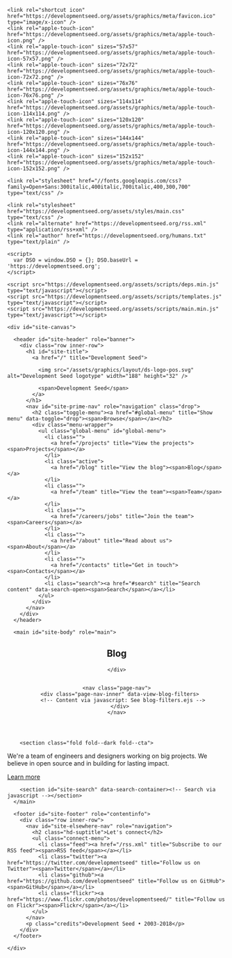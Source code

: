 

 


<!DOCTYPE html>

<html>
  <head>
    <meta charset="utf-8" />
    <meta http-equiv="X-UA-Compatible" content="IE=edge,chrome=1" />
    <meta content="width=device-width, initial-scale=1.0, maximum-scale=1.0, user-scalable=0" name="viewport" />

    
  



  




  


<title>Blog — Development Seed</title>
<meta name="description" content="The latest blog posts about our work." />

<!-- Twiter Cards -->
<meta name="twitter:card" content="summary" />
<meta name="twitter:site" content="@developmentseed" />
<meta name="twitter:title" content="Blog — Development Seed">
<meta name="twitter:description" content="The latest blog posts about our work." />
<meta name="twitter:image:src" content="https://developmentseed.org/assets/graphics/meta/default-meta-image.png" />


  


<!--/ Twiter Cards -->

<!-- Open Graph -->
<meta property="og:site_name" content="Development Seed" />
<meta property="og:type" content="website" />
<meta property="og:title" content="Blog — Development Seed" />
<meta property="og:url" content="https://developmentseed.org/blog/" />
<meta property="og:description" content="The latest blog posts about our work." />
<meta property="og:image" content="https://developmentseed.org/assets/graphics/meta/default-meta-image.png" />
<!--/ Open Graph -->

    <link rel="shortcut icon" href="https://developmentseed.org/assets/graphics/meta/favicon.ico" type="image/x-icon" />
    <link rel="apple-touch-icon" href="https://developmentseed.org/assets/graphics/meta/apple-touch-icon.png" />
    <link rel="apple-touch-icon" sizes="57x57" href="https://developmentseed.org/assets/graphics/meta/apple-touch-icon-57x57.png" />
    <link rel="apple-touch-icon" sizes="72x72" href="https://developmentseed.org/assets/graphics/meta/apple-touch-icon-72x72.png" />
    <link rel="apple-touch-icon" sizes="76x76" href="https://developmentseed.org/assets/graphics/meta/apple-touch-icon-76x76.png" />
    <link rel="apple-touch-icon" sizes="114x114" href="https://developmentseed.org/assets/graphics/meta/apple-touch-icon-114x114.png" />
    <link rel="apple-touch-icon" sizes="120x120" href="https://developmentseed.org/assets/graphics/meta/apple-touch-icon-120x120.png" />
    <link rel="apple-touch-icon" sizes="144x144" href="https://developmentseed.org/assets/graphics/meta/apple-touch-icon-144x144.png" />
    <link rel="apple-touch-icon" sizes="152x152" href="https://developmentseed.org/assets/graphics/meta/apple-touch-icon-152x152.png" />

    <link rel="stylesheet" href="//fonts.googleapis.com/css?family=Open+Sans:300italic,400italic,700italic,400,300,700" type="text/css" />

    <link rel="stylesheet" href="https://developmentseed.org/assets/styles/main.css" type="text/css" />
    <link rel="alternate" href="https://developmentseed.org/rss.xml" type="application/rss+xml" />
    <link rel="author" href="https://developmentseed.org/humans.txt" type="text/plain" />

    <script>
      var DSO = window.DSO = {}; DSO.baseUrl = 'https://developmentseed.org';
    </script>

    <script src="https://developmentseed.org/assets/scripts/deps.min.js" type="text/javascript"></script>
    <script src="https://developmentseed.org/assets/scripts/templates.js" type="text/javascript"></script>
    <script src="https://developmentseed.org/assets/scripts/main.min.js" type="text/javascript"></script>

  </head>
  
    
  

  
  <body class="theme-pos">
  
    <div id="site-canvas">

      <header id="site-header" role="banner">
        <div class="row inner-row">
          <h1 id="site-title">
            <a href="/" title="Development Seed">
              
              <img src="/assets/graphics/layout/ds-logo-pos.svg" alt="Development Seed logotype" width="188" height="32" />
              
              <span>Development Seed</span>
            </a>
          </h1>
          <nav id="site-prime-nav" role="navigation" class="drop">
            <h2 class="toggle-menu"><a href="#global-menu" title="Show menu" data-toggle="drop"><span>Browse</span></a></h2>
            <div class="menu-wrapper">
              <ul class="global-menu" id="global-menu">
                <li class="">
                  <a href="/projects" title="View the projects"><span>Projects</span></a>
                </li>
                <li class="active">
                  <a href="/blog" title="View the blog"><span>Blog</span></a>
                </li>
                <li class="">
                  <a href="/team" title="View the team"><span>Team</span></a>
                </li>
                <li class="">
                  <a href="/careers/jobs" title="Join the team"><span>Careers</span></a>
                </li>
                <li class="">
                  <a href="/about" title="Read about us"><span>About</span></a>
                </li>
                <li class="">
                  <a href="/contacts" title="Get in touch"><span>Contacts</span></a>
                </li>
                <li class="search"><a href="#search" title="Search content" data-search-open><span>Search</span></a></li>
              </ul>
            </div>
          </nav>
        </div>
      </header>

      <main id="site-body" role="main">
        

<script>
  $(document).ready(function() {
    new DSO.Views.BlogList({container: $('[data-view-blog-list]'), filtersContainer: $('[data-view-blog-filters]')});
  });
</script>
<section id="blog" class="page hub">
  <header class="page-header">
    <div class="page-header-inner">
      <div class="page-headline">
        <h1 class="page-title">Blog</h1>
      </div>
      
    </div>
    

    <nav class="page-nav">
      <div class="page-nav-inner" data-view-blog-filters>
        <!-- Content via javascript: See blog-filters.ejs -->
      </div>
    </nav>
  </header>
  <div data-view-blog-list>
    <!-- Content via javascript: See card-list.ejs -->
  </div>
</section>

        
        <section class="fold fold--dark fold--cta">
  <div class="inner">
    <div class="fold__body">
      <div class="fold__prose prose">
        <p>We're a team of engineers and designers working on big projects. We believe in open source and in building for lasting impact.</p>
        <p class="btn-wrapper"><a class="bttn-more" href="https://developmentseed.org/careers/jobs/" title="Learn more"><span>Learn more</span></a></p>
      </div>
    </div>
  </div>
</section>

        
        <section id="site-search" data-search-container><!-- Search via javascript --></section>
      </main>

      <footer id="site-footer" role="contentinfo">
        <div class="row inner-row">
          <nav id="site-elsewhere-nav" role="navigation">
            <h2 class="hd-suptitle">Let's connect</h2>
            <ul class="connect-menu">
              <li class="feed"><a href="/rss.xml" title="Subscribe to our RSS feed"><span>RSS feed</span></a></li>
              <li class="twitter"><a href="https://twitter.com/developmentseed" title="Follow us on Twitter"><span>Twitter</span></a></li>
              <li class="github"><a href="https://github.com/developmentseed" title="Follow us on GitHub"><span>GitHub</span></a></li>
              <li class="flickr"><a href="https://www.flickr.com/photos/developmentseed/" title="Follow us on Flickr"><span>Flickr</span></a></li>
            </ul>
          </nav>
          <p class="credits">Development Seed • 2003-2018</p>
        </div>
      </footer>

    </div>
  <!-- Global site tag (gtag.js) - Google Analytics -->
<script async src="https://www.googletagmanager.com/gtag/js?id=UA-65674-1"></script>
<script>
  window.dataLayer = window.dataLayer || [];
  function gtag(){dataLayer.push(arguments);}
  gtag('js', new Date());

  gtag('config', 'UA-65674-1');
</script>

  </body>

</html>
